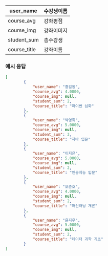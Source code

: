 | user_name    | 수강생이름 |
| ------------ | ----- |
| course_avg   | 강좌평점  |
| course_img   | 강좌이미지 |
| student_sum  | 총수강생  |
| course_title | 강좌이름  |

### 예시 응답

```json
[
		{
			"user_name": "홍길동", 
			"course_avg": 4.0000, 
			"course_img": null, 
			"student_sum": 2, 
			"course_title": "파이썬 심화"
		},
		{
			"user_name": "박영희", 
			"course_avg": 5.0000, 
			"course_img": null, 
			"student_sum": 3, 
			"course_title": "자바 입문"
		},
		{
			"user_name": "이지은", 
			"course_avg": 5.0000, 
			"course_img": null, 
			"student_sum": 2, 
			"course_title": "인공지능 입문"
		},
		{
			"user_name": "오준호", 
			"course_avg": 4.0000, 
			"course_img": null, 
			"student_sum": 2, 
			"course_title": "머신러닝 개론"
		},
		{
			"user_name": "윤지우", 
			"course_avg": 5.0000, 
			"course_img": null, 
			"student_sum": 2, 
			"course_title": "데이터 과학 기초"
		}
]
```